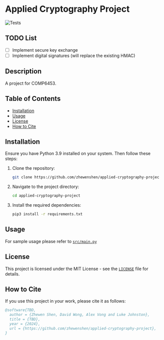 # Applied Cryptography Project

![Tests](https://github.com/zhewenshen/applied-cryptography-project/actions/workflows/main.yml/badge.svg?branch=main)

## TODO List

- [ ] Implement secure key exchange
- [ ] Implement digital signatures (will replace the existing HMAC)

## Description

A project for COMP6453.

## Table of Contents

- [Installation](#installation)
- [Usage](#usage)
- [License](#license)
- [How to Cite](#how-to-cite)

## Installation
Ensure you have Python 3.9 installed on your system. Then follow these steps:
  1. Clone the repository:
     
     ```bash
     git clone https://github.com/zhewenshen/applied-cryptography-project.git
     ```
  2. Navigate to the project directory:
     
      ```bash
      cd applied-cryptography-project
      ```
  3. Install the required dependencies:
     
     ```bash
     pip3 install -r requirements.txt
     ```
## Usage
For sample usage please refer to [`src/main.py`](src/main.py)

## License

This project is licensed under the MIT License - see the [`LICENSE`](LICENSE) file for details.

## How to Cite

If you use this project in your work, please cite it as follows:

```bibtex
@software{TBD,
  author = {Zhewen Shen, David Wong, Alex Vong and Luke Johnston},
  title = {TBD},
  year = {2024},
  url = {https://github.com/zhewenshen/applied-cryptography-project},
}
```
  

